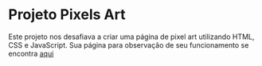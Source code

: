 # Projeto Pixels Art

Este projeto nos desafiava a criar uma página de pixel art utilizando HTML, CSS e JavaScript. Sua página para observação de seu funcionamento se encontra [aqui](https://danielacorroni.github.io/pixels-art/)
